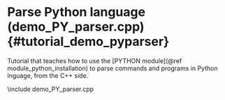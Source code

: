 Parse Python language (demo_PY_parser.cpp)  {#tutorial_demo_pyparser}
==========================

Tutorial that teaches how to use the 
[PYTHON module](@ref module_python_installation)
to parse commands and programs in Python lnguage, from the C++ side. 

\include demo_PY_parser.cpp
